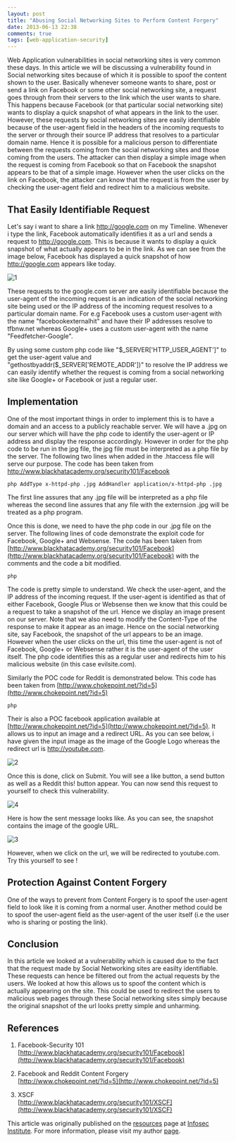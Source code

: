 ```yaml
---
layout: post
title: "Abusing Social Networking Sites to Perform Content Forgery"
date: 2013-06-13 22:38
comments: true
tags: [web-application-security]
---
```


Web Application vulnerabilities in social networking sites is very common these days. In this article we will be discussing a vulnerability found in Social networking sites because of which it is possible to spoof the content shown to the user. Basically whenever someone wants to share, post or send a link on Facebook or some other social networking site, a request goes through from their servers to the link which the user wants to share. This happens because Facebook (or that particular social networking site) wants to display a quick snapshot of what appears in the link to the user. However, these requests by social networking sites are easily identifiable because of the user-agent field in the headers of the incoming requests to the server or through their source IP address that resolves to a particular domain name. Hence it is possible for a malicious person to differentiate between the requests coming from the social networking sites and those coming from the users. The attacker can then display a simple image when the request is coming from Facebook so that on Facebook the snapshot appears to be that of a simple image. However when the user clicks on the link on Facebook, the attacker can know that the request is from the user by checking the user-agent field and redirect him to a malicious website.

<!--more-->

## That Easily Identifiable Request

Let's say i want to share a link http://google.com on my Timeline. Whenever i type the link, Facebook automatically identifies it as a url and sends a request to http://google.com. This is because it wants to display a quick snapshot of what actually appears to be in the link. As we can see from the image below, Facebook has displayed a quick snapshot of how http://google.com appears like today.

![1]({{site.baseurl}}/images/posts/content-forgery/1.png)

These requests to the google.com server are easily identifiable because the user-agent of the incoming request is an indication of the social networking site being used or the IP address of the incoming request resolves to a particular domain name. For e.g Facebook uses a custom user-agent with the name "facebookexternalhit" and have their IP addresses resolve to tfbnw.net whereas Google+ uses a custom user-agent with the name "Feedfetcher-Google".

By using some custom php code like "$_SERVER['HTTP_USER_AGENT']" to get the user-agent value and "gethostbyaddr($_SERVER['REMOTE_ADDR'])" to resolve the IP address we can easily identify whether the request is coming from a social networking site like Google+ or Facebook or just a regular user.

## Implementation

One of the most important things in order to implement this is to have a domain and an access to a publicly reachable server. We will have a .jpg on our server which will have the php code to identify the user-agent or IP address and display the response accordingly. However in order for the php code to be run in the jpg file, the jpg file must be interpreted as a php file by the server. The following two lines when added in the .htaccess file will serve our purpose. The code has been taken from http://www.blackhatacademy.org/security101/Facebook

``` php AddType x-httpd-php .jpg AddHandler application/x-httpd-php .jpg ```

The first line assures that any .jpg file will be interpreted as a php file whereas the second line assures that any file with the externsion .jpg will be treated as a php program.

Once this is done, we need to have the php code in our .jpg file on the server. The following lines of code demonstrate the exploit code for Facebook, Google+ and Websense. The code has been taken from [http://www.blackhatacademy.org/security101/Facebook](http://www.blackhatacademy.org/security101/Facebook) with the comments and the code a bit modified.

``` php ```

The code is pretty simple to understand. We check the user-agent, and the IP address of the incoming request. If the user-agent is identified as that of either Facebook, Google Plus or Websense then we know that this could be a request to take a snapshot of the url. Hence we display an image present on our server. Note that we also need to modify the Content-Type of the response to make it appear as an image. Hence on the social networking site, say Facebook, the snapshot of the url appears to be an image. However when the user clicks on the url, this time the user-agent is not of Facebook, Google+ or Websense rather it is the user-agent of the user itself. The php code identifies this as a regular user and redirects him to his malicious website (in this case evilsite.com).

Similarly the POC code for Reddit is demonstrated below. This code has been taken from [http://www.chokepoint.net/?id=5](http://www.chokepoint.net/?id=5)

``` php ```

Their is also a POC facebook application available at [http://www.chokepoint.net/?id=5](http://www.chokepoint.net/?id=5). It allows us to input an image and a redirect URL. As you can see below, i have given the input image as the image of the Google Logo whereas the redirect url is http://youtube.com.

![2]({{site.baseurl}}/images/posts/content-forgery/2.png)

Once this is done, click on Submit. You will see a like button, a send button as well as a Reddit this! button appear. You can now send this request to yourself to check this vulnerability.

![4]({{site.baseurl}}/images/posts/content-forgery/4.png)

Here is how the sent message looks like. As you can see, the snapshot contains the image of the google URL.

![3]({{site.baseurl}}/images/posts/content-forgery/3.png)

However, when we click on the url, we will be redirected to youtube.com. Try this yourself to see !

## Protection Against Content Forgery

One of the ways to prevent from Content Forgery is to spoof the user-agent field to look like it is coming from a normal user. Another method could be to spoof the user-agent field as the user-agent of the user itself (i.e the user who is sharing or posting the link).

## Conclusion

In this article we looked at a vulnerability which is caused due to the fact that the request made by Social Networking sites are easilty identifiable. These requests can hence be filtered out from the actual requests by the users. We looked at how this allows us to spoof the content which is actually appearing on the site. This could be used to redirect the users to malicious web pages through these Social networking sites simply because the original snapshot of the url looks pretty simple and unharming.

## References

1.  Facebook-Security 101  
    [http://www.blackhatacademy.org/security101/Facebook](http://www.blackhatacademy.org/security101/Facebook)

2.  Facebook and Reddit Content Forgery  
    [http://www.chokepoint.net/?id=5](http://www.chokepoint.net/?id=5)

3.  XSCF  
    [http://www.blackhatacademy.org/security101/XSCF](http://www.blackhatacademy.org/security101/XSCF)

This article was originally published on the [resources](http://resources.infosecinstitute.com/) page at [Infosec Institute](http://infosecinstitute.com/). For more information, please visit my author [page](http://resources.infosecinstitute.com/author/prateek/).